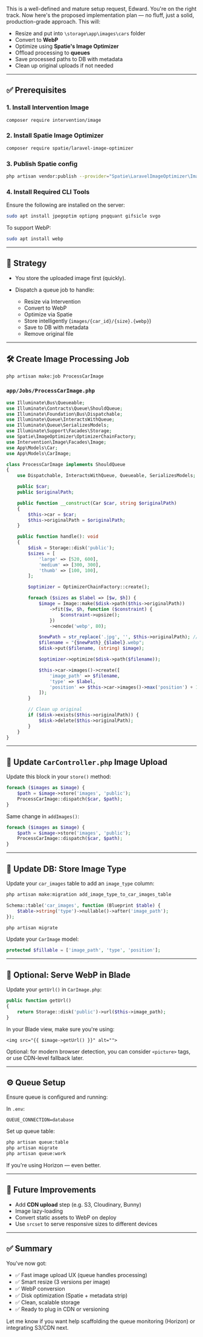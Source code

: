 This is a well-defined and mature setup request, Edward. You're on the right track. Now here's the proposed implementation plan — no fluff, just a solid, production-grade approach. This will:

* Resize and put into `\storage\app\images\cars` folder
* Convert to **WebP**
* Optimize using **Spatie's Image Optimizer**
* Offload processing to **queues**
* Save processed paths to DB with metadata
* Clean up original uploads if not needed

---

## ✅ Prerequisites

### 1. **Install Intervention Image**

```bash
composer require intervention/image
```

### 2. **Install Spatie Image Optimizer**

```bash
composer require spatie/laravel-image-optimizer
```

### 3. **Publish Spatie config**

```bash
php artisan vendor:publish --provider="Spatie\LaravelImageOptimizer\ImageOptimizerServiceProvider" --tag="config"
```

### 4. **Install Required CLI Tools**

Ensure the following are installed on the server:

```bash
sudo apt install jpegoptim optipng pngquant gifsicle svgo
```

To support WebP:

```bash
sudo apt install webp
```

---

## 🧠 Strategy

* You store the uploaded image first (quickly).
* Dispatch a queue job to handle:

  * Resize via Intervention
  * Convert to WebP
  * Optimize via Spatie
  * Store intelligently (`images/{car_id}/{size}.{webp}`)
  * Save to DB with metadata
  * Remove original file

---

## 🛠️ Create Image Processing Job

```bash
php artisan make:job ProcessCarImage
```

### `app/Jobs/ProcessCarImage.php`

```php
use Illuminate\Bus\Queueable;
use Illuminate\Contracts\Queue\ShouldQueue;
use Illuminate\Foundation\Bus\Dispatchable;
use Illuminate\Queue\InteractsWithQueue;
use Illuminate\Queue\SerializesModels;
use Illuminate\Support\Facades\Storage;
use Spatie\ImageOptimizer\OptimizerChainFactory;
use Intervention\Image\Facades\Image;
use App\Models\Car;
use App\Models\CarImage;

class ProcessCarImage implements ShouldQueue
{
    use Dispatchable, InteractsWithQueue, Queueable, SerializesModels;

    public $car;
    public $originalPath;

    public function __construct(Car $car, string $originalPath)
    {
        $this->car = $car;
        $this->originalPath = $originalPath;
    }

    public function handle(): void
    {
        $disk = Storage::disk('public');
        $sizes = [
            'large' => [520, 600],
            'medium' => [300, 300],
            'thumb' => [100, 100],
        ];

        $optimizer = OptimizerChainFactory::create();

        foreach ($sizes as $label => [$w, $h]) {
            $image = Image::make($disk->path($this->originalPath))
                ->fit($w, $h, function ($constraint) {
                    $constraint->upsize();
                })
                ->encode('webp', 80);

            $newPath = str_replace('.jpg', '', $this->originalPath); // crude fix
            $filename = "{$newPath}_{$label}.webp";
            $disk->put($filename, (string) $image);

            $optimizer->optimize($disk->path($filename));

            $this->car->images()->create([
                'image_path' => $filename,
                'type' => $label,
                'position' => $this->car->images()->max('position') + 1,
            ]);
        }

        // Clean up original
        if ($disk->exists($this->originalPath)) {
            $disk->delete($this->originalPath);
        }
    }
}
```

---

## 🧩 Update `CarController.php` Image Upload

Update this block in your `store()` method:

```php
foreach ($images as $image) {
    $path = $image->store('images', 'public');
    ProcessCarImage::dispatch($car, $path);
}
```

Same change in `addImages()`:

```php
foreach ($images as $image) {
    $path = $image->store('images', 'public');
    ProcessCarImage::dispatch($car, $path);
}
```

---

## 💽 Update DB: Store Image Type

Update your `car_images` table to add an `image_type` column:

```bash
php artisan make:migration add_image_type_to_car_images_table
```

```php
Schema::table('car_images', function (Blueprint $table) {
    $table->string('type')->nullable()->after('image_path');
});
```

```bash
php artisan migrate
```

Update your `CarImage` model:

```php
protected $fillable = ['image_path', 'type', 'position'];
```

---

## 🧠 Optional: Serve WebP in Blade

Update your `getUrl()` in `CarImage.php`:

```php
public function getUrl()
{
    return Storage::disk('public')->url($this->image_path);
}
```

In your Blade view, make sure you're using:

```blade
<img src="{{ $image->getUrl() }}" alt="">
```

Optional: for modern browser detection, you can consider `<picture>` tags, or use CDN-level fallback later.

---

## ⚙️ Queue Setup

Ensure queue is configured and running:

In `.env`:

```env
QUEUE_CONNECTION=database
```

Set up queue table:

```bash
php artisan queue:table
php artisan migrate
php artisan queue:work
```

If you're using Horizon — even better.

---

## 🚀 Future Improvements

* Add **CDN upload** step (e.g. S3, Cloudinary, Bunny)
* Image lazy-loading
* Convert static assets to WebP on deploy
* Use `srcset` to serve responsive sizes to different devices

---

## ✅ Summary

You've now got:

* ✅ Fast image upload UX (queue handles processing)
* ✅ Smart resize (3 versions per image)
* ✅ WebP conversion
* ✅ Disk optimization (Spatie + metadata strip)
* ✅ Clean, scalable storage
* ✅ Ready to plug in CDN or versioning

Let me know if you want help scaffolding the queue monitoring (Horizon) or integrating S3/CDN next.
